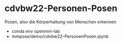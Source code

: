 # cdvbw22-Personen-Posen
Posen, also die Körperhaltung von Menschen erkennen

- conda env openmm-lab
- mmpose/demo/cdvbw22-PersonenPosen.ipynb
